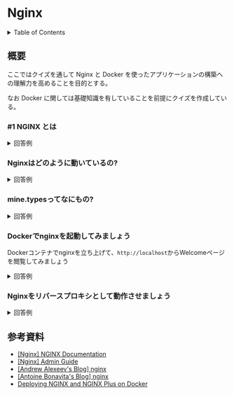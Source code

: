 # Nginx

<!-- START doctoc generated TOC please keep comment here to allow auto update -->
<!-- DON'T EDIT THIS SECTION, INSTEAD RE-RUN doctoc TO UPDATE -->
<details>
<summary>Table of Contents</summary>

- [概要](#%E6%A6%82%E8%A6%81)
  - [&#035;1 NGINX とは](#1-nginx-%E3%81%A8%E3%81%AF)
  - [Nginxはどのように動いているの?](#nginx%E3%81%AF%E3%81%A9%E3%81%AE%E3%82%88%E3%81%86%E3%81%AB%E5%8B%95%E3%81%84%E3%81%A6%E3%81%84%E3%82%8B%E3%81%AE)
  - [mine.typesってなにもの?](#minetypes%E3%81%A3%E3%81%A6%E3%81%AA%E3%81%AB%E3%82%82%E3%81%AE)
  - [Dockerでnginxを起動してみましょう](#docker%E3%81%A7nginx%E3%82%92%E8%B5%B7%E5%8B%95%E3%81%97%E3%81%A6%E3%81%BF%E3%81%BE%E3%81%97%E3%82%87%E3%81%86)
  - [Nginxをリバースプロキシとして動作させましょう](#nginx%E3%82%92%E3%83%AA%E3%83%90%E3%83%BC%E3%82%B9%E3%83%97%E3%83%AD%E3%82%AD%E3%82%B7%E3%81%A8%E3%81%97%E3%81%A6%E5%8B%95%E4%BD%9C%E3%81%95%E3%81%9B%E3%81%BE%E3%81%97%E3%82%87%E3%81%86)
- [参考資料](#%E5%8F%82%E8%80%83%E8%B3%87%E6%96%99)

</details>
<!-- END doctoc generated TOC please keep comment here to allow auto update -->

## 概要

ここではクイズを通して Nginx と Docker を使ったアプリケーションの構築への理解力を高めることを目的とする。

なお Docker に関しては基礎知識を有していることを前提にクイズを作成している。

### #1 NGINX とは



<details>
<summary>回答例</summary>

</details>








### Nginxはどのように動いているの?



<details>
<summary>回答例</summary>



</details>


### mine.typesってなにもの?


<details>
<summary>回答例</summary>

```bash
types {
    text/html                                        html htm shtml;
    text/css                                         css;
    text/xml                                         xml;
    image/gif                                        gif;
    image/jpeg                                       jpeg jpg;
    application/javascript                           js;
    ...
}
```

</details>

### Dockerでnginxを起動してみましょう

Dockerコンテナでnginxを立ち上げて、`http://localhost`からWelcomeページを閲覧してみましょう

<details>
<summary>回答例</summary>

80番ポートでコンテナを起動する

```bash
$ docker container run -it -p 80:80 --rm --name nginx-container nginx:1.19.6-alpine
>>
/docker-entrypoint.sh: /docker-entrypoint.d/ is not empty, will attempt to perform configuration
/docker-entrypoint.sh: Looking for shell scripts in /docker-entrypoint.d/
/docker-entrypoint.sh: Launching /docker-entrypoint.d/10-listen-on-ipv6-by-default.sh
10-listen-on-ipv6-by-default.sh: info: Getting the checksum of /etc/nginx/conf.d/default.conf
10-listen-on-ipv6-by-default.sh: info: Enabled listen on IPv6 in /etc/nginx/conf.d/default.conf
/docker-entrypoint.sh: Launching /docker-entrypoint.d/20-envsubst-on-templates.sh
/docker-entrypoint.sh: Configuration complete; ready for start up
172.17.0.1 - - [04/Feb/2021:14:19:32 +0000] "GET / HTTP/1.1" 200 612 "-" "Mozilla/5.0 (Windows NT 10.0; Win64; x64) AppleWebKit/537.36 (KHTML, like Gecko) Chrome/87.0.4280.141 Safari/537.36" "-"
```

これで`http://localhost`にアクセスすれば、NginxのWelcomeページが確認できる。

</details>


### Nginxをリバースプロキシとして動作させましょう





<details>
<summary>回答例</summary>



</details>



## 参考資料

- [[Nginx] NGINX Documentation](https://docs.nginx.com/nginx/admin-guide/installing-nginx/installing-nginx-docker/)
- [[Nginx] Admin Guide](https://docs.nginx.com/nginx/admin-guide/)
- [[Andrew Alexeev's Blog] nginx](https://aosabook.org/en/nginx.html)
- [[Antoine Bonavita's Blog] nginx](https://www.nginx-discovery.com/)
- [Deploying NGINX and NGINX Plus on Docker](https://docs.nginx.com/nginx/admin-guide/installing-nginx/installing-nginx-docker/)


